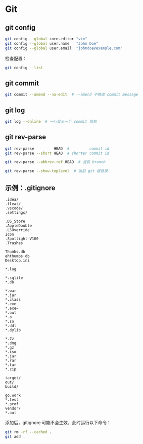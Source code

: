 # Git

## git config

```bash
git config --global core.editor "vim"
git config --global user.name   "John Doe"
git config --global user.email  "johndoe@example.com"
```

检查配置：

```bash
git config --list
```

## git commit

```bash
git commit --amend --no-edit  # --amend 不修改 commit message
```

## git log

```bash
git log --online  # 一行显示一个 commit 信息
```

## git rev-parse

```bash
git rev-parse         HEAD  #         commit id
git rev-parse --short HEAD  # shorter commit id

git rev-parse --abbrev-ref HEAD  # 当前 branch

git rev-parse --show-toplevel  # 当前 git 根目录
```

## 示例：.gitignore

```text
.idea/
.fleat/
.vscode/
.settings/

.DS_Store
.AppleDouble
.LSOverride
Icon
.Spotlight-V100
.Trashes

Thumbs.db
ehthumbs.db
Desktop.ini

*.log

*.sqlite
*.db

*.war
*.jar
*.class
*.exe
*.exe~
*.out
*.o
*.so
*.ddl
*.dylib

*.7z
*.dmg
*.gz
*.iso
*.jar
*.rar
*.tar
*.zip

target/
out/
build/

go.work
*.test
*.prof
vendor/
*.out
```

添加后，gitignore 可能不会生效，此时运行以下命令：

```bash
git rm -rf --cached .
git add .
```
